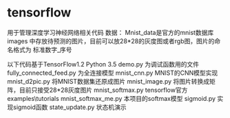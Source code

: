 # tensorflow
用于管理深度学习神经网络相关代码
数据：
  Mnist_data是官方的mnist数据库
  images 中存放待预测的图片，目前可以放28*28的灰度图或者rgb图，图片的命名格式为 标准数字_序号

以下代码基于TensorFlow1.2 Python 3.5
  demo.py 为调试函数用的文件
  fully_connected_feed.py 为全连接模型
  mnist_cnn.py MNIST的CNN模型实现
  mnist_d2pic.py 将MNIST数据集还原成图片
  mnist_image.py 将图片转换成矩阵，目前只接受28*28灰度图片
  mnist_softmax.py tensorflow官方examples\tutorials
  mnist_softmax_me.py 本项目的softmax模型
  sigmoid.py 实现sigmoid函数
  state_update.py 状态机演示


